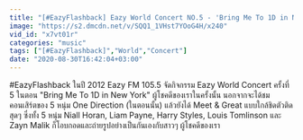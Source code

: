 ```yaml
---
title: "[#EazyFlashback] Eazy World Concert NO.5 - 'Bring Me To 1D in New York'"
image: "https://s2.dmcdn.net/v/SQQ1_1VHst7YOoG4H/x240"
vid_id: "x7vt01r"
categories: "music"
tags: ["[#EazyFlashback]","World","Concert"]
date: "2020-08-30T16:42:04+03:00"
---
```

#EazyFlashback ในปี 2012 Eazy FM 105.5 จัดกิจกรรม Eazy World Concert ครั้งที่ 5 ในตอน &quot;Bring Me To 1D in New York&quot; ผู้โชคดีของเราในครั้งนั้น นอกจากจะได้ชมคอนเสิร์ตของ 5 หนุ่ม One Direction (ในตอนนั้น) แล้วยังได้ Meet &amp; Great แบบใกล้ชิดตัวติดสุดๆ  ซึ่งทั้ง 5 หนุ่ม  Niall Horan, Liam Payne, Harry Styles, Louis Tomlinson และ  Zayn Malik ก็โอบกอดและถ่ายรูปอย่างเป็นกันเองกับสาวๆ ผู้โชคดีของเรา
